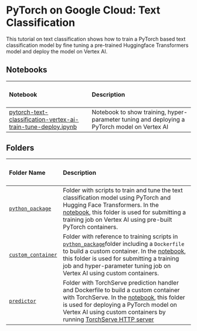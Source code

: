 # PyTorch on Google Cloud: Text Classification

This tutorial on text classification shows how to train a PyTorch based text classification model by fine tuning a pre-trained Huggingface Transformers model and deploy the model on Vertex AI.

## Notebooks

| <h4>Notebook</h4> | <h4>Description</h4>                       |
| :-------- | :------- |
| [pytorch-text-classification-vertex-ai-train-tune-deploy.ipynb](./pytorch-text-classification-vertex-ai-train-tune-deploy.ipynb) | Notebook to show training, hyper-parameter tuning and deploying a PyTorch model on Vertex AI |

## Folders


| <h4>Folder Name</h4> | <h4>Description</h4>                       |
| :-------- | :------- |
| [`python_package`](./python_package) | Folder with scripts to train and tune the text classification model using PyTorch and Hugging Face Transformers. In the [notebook](./pytorch-text-classification-vertex-ai-train-tune-deploy.ipynb), this folder is used for submitting a training job on Vertex AI using pre-built PyTorch containers. |
| [`custom_container`](./custom_container) | Folder with reference to training scripts in [`python_package`](./python_package)folder including a `Dockerfile` to build a custom container. In the [notebook](./pytorch-text-classification-vertex-ai-train-tune-deploy.ipynb), this folder is used for submitting a training job and hyper-parameter tuning job on Vertex AI using custom containers. |
| [`predictor`](./predictor) | Folder with TorchServe prediction handler and Dockerfile to build a custom container with TorchServe. In the [notebook](./pytorch-text-classification-vertex-ai-train-tune-deploy.ipynb), this folder is used for deploying a PyTorch model on Vertex AI using custom containers by running [TorchServe HTTP server](https://pytorch.org/serve/) |